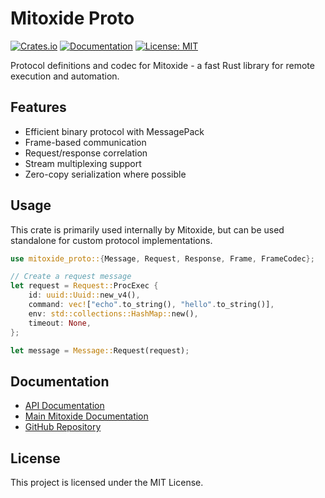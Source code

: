 # Mitoxide Proto

[![Crates.io](https://img.shields.io/crates/v/mitoxide-proto.svg)](https://crates.io/crates/mitoxide-proto)
[![Documentation](https://docs.rs/mitoxide-proto/badge.svg)](https://docs.rs/mitoxide-proto)
[![License: MIT](https://img.shields.io/badge/License-MIT-yellow.svg)](https://opensource.org/licenses/MIT)

Protocol definitions and codec for Mitoxide - a fast Rust library for remote execution and automation.

## Features

- Efficient binary protocol with MessagePack
- Frame-based communication
- Request/response correlation
- Stream multiplexing support
- Zero-copy serialization where possible

## Usage

This crate is primarily used internally by Mitoxide, but can be used standalone for custom protocol implementations.

```rust
use mitoxide_proto::{Message, Request, Response, Frame, FrameCodec};

// Create a request message
let request = Request::ProcExec {
    id: uuid::Uuid::new_v4(),
    command: vec!["echo".to_string(), "hello".to_string()],
    env: std::collections::HashMap::new(),
    timeout: None,
};

let message = Message::Request(request);
```

## Documentation

- [API Documentation](https://docs.rs/mitoxide-proto)
- [Main Mitoxide Documentation](https://docs.rs/mitoxide)
- [GitHub Repository](https://github.com/yourusername/mitoxide)

## License

This project is licensed under the MIT License.